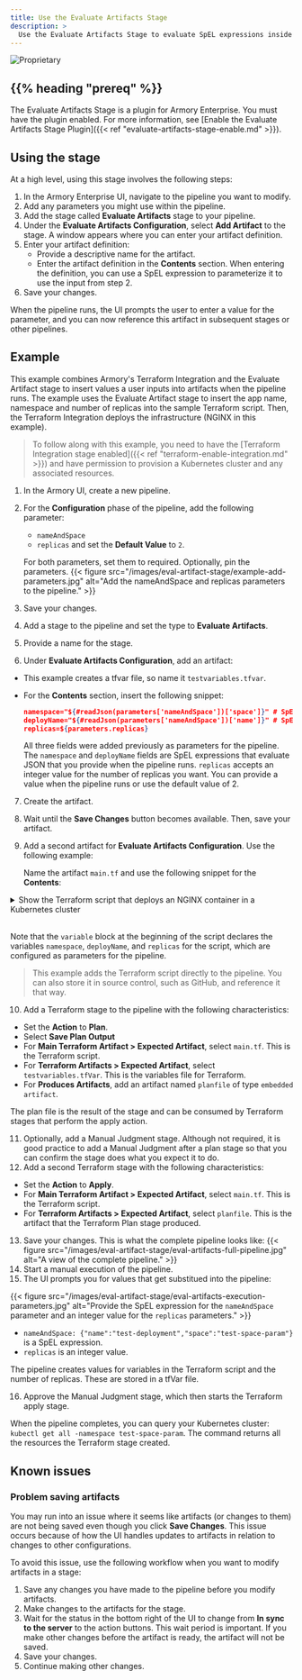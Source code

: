 ```yaml
---
title: Use the Evaluate Artifacts Stage 
description: >
  Use the Evaluate Artifacts Stage to evaluate SpEL expressions inside of Spinnaker™ artifacts. Once evaluated, the result of the SpEL expression can be used in subsequent stages.
---
```


![Proprietary](/images/proprietary.svg)

## {{% heading "prereq" %}}

The Evaluate Artifacts Stage is a plugin for Armory Enterprise. You must have the plugin enabled. For more information, see [Enable the Evaluate Artifacts Stage Plugin]({{< ref "evaluate-artifacts-stage-enable.md" >}}).

## Using the stage

At a high level, using this stage involves the following steps:

1. In the Armory Enterprise UI, navigate to the pipeline you want to modify.
2. Add any parameters you might use within the pipeline. 
3. Add the stage called **Evaluate Artifacts** stage to your pipeline.
4. Under the **Evaluate Artifacts Configuration**, select **Add Artifact** to the stage. A window appears where you can enter your artifact definition.
5. Enter your artifact definition:
   * Provide a descriptive name for the artifact.
   * Enter the artifact definition in the **Contents** section. When entering the definition, you can use a SpEL expression to parameterize it to use the input from step 2.
6. Save your changes.

When the pipeline runs, the UI prompts the user to enter a value for the parameter, and you can now reference this artifact in subsequent stages or other pipelines.

## Example

This example combines Armory's Terraform Integration and the Evaluate Artifact stage to insert values a user inputs into artifacts when the pipeline runs. The example uses the Evaluate Artifact stage to insert the app name, namespace and number of replicas into the sample Terraform script. Then, the Terraform Integration deploys the infrastructure (NGINX in this example).

> To follow along with this example, you need to have the [Terraform Integration stage enabled]({{< ref "terraform-enable-integration.md" >}}) and have permission to provision a Kubernetes cluster and any associated resources.


1. In the Armory UI, create a new pipeline.
2. For the **Configuration** phase of the pipeline, add the following parameter:
   * `nameAndSpace`
   * `replicas` and set the **Default Value** to `2`.
  
   For both parameters, set them to required. Optionally, pin the parameters.
   {{< figure src="/images/eval-artifact-stage/example-add-parameters.jpg" alt="Add the nameAndSpace and replicas parameters to the pipeline." >}}
3. Save your changes.
4. Add a stage to the pipeline and set the type to **Evaluate Artifacts**.
5. Provide a name for the stage.
6. Under **Evaluate Artifacts Configuration**, add an artifact:

* This example creates a tfvar file, so name it `testvariables.tfvar`.
* For the **Contents** section, insert the following snippet:

   ```json
   namespace="${#readJson(parameters['nameAndSpace'])['space']}" # SpEL expression
   deployName="${#readJson(parameters['nameAndSpace'])['name']}" # SpEL expression
   replicas=${parameters.replicas}
   ```

   All three fields were added previously as parameters for the pipeline. The `namespace` and `deployName` fields are SpEL expressions that evaluate JSON that you provide when the pipeline runs. `replicas` accepts an integer value for the number of replicas you want. You can provide a value when the pipeline runs or use the default value of 2.

7. Create the artifact.
8. Wait until the **Save Changes** button becomes available. Then, save your artifact.
9. Add a second artifact for **Evaluate Artifacts Configuration**. Use the following example:

   Name the artifact `main.tf` and use the following snippet for the **Contents**:

<details>
<summary>Show the Terraform script that deploys an NGINX container in a Kubernetes cluster</summary>

```hcl
variable "namespace" {
  type = string
}
variable "deployName" {
  type = string
}
variable "replicas" {
  type = number
}
resource "kubernetes_namespace" "test" {
  metadata {
    name = var.namespace
  }
}
resource "kubernetes_deployment" "test" {
  metadata {
    name = var.deployName
    namespace = kubernetes_namespace.test.metadata.0.name
  }
  spec {
    replicas = var.replicas
    selector {
      match_labels = {
        app = "MyTestApp"
      }
    }
    template {
      metadata {
        labels = {
          app = "MyTestApp"
        }
      }
      spec {
        container {
          image = "nginx"
          name = "nginx-container"
          port {
            container_port = 80
          }
        }
      }
    }
  }
}
```

</li>
</ol>
</details>
<br>

   Note that the `variable` block at the beginning of the script declares the variables `namespace`, `deployName`, and `replicas` for the script, which are configured as parameters for the pipeline.
> This example adds the Terraform script directly to the pipeline. You can also store it in source control, such as GitHub, and reference it that way.

10. Add a Terraform stage to the pipeline with the following characteristics:
   * Set the **Action** to **Plan**.
   * Select **Save Plan Output**
   * For **Main Terraform Artifact > Expected Artifact**, select `main.tf`. This is the Terraform script.
   * For **Terraform Artifacts > Expected Artifact**, select `testvariables.tfVar`. This is the variables file for Terraform.
   * For **Produces Artifacts**, add an artifact named `planfile` of type `embedded artifact`.

   The plan file is the result of the stage and can be consumed by Terraform stages that perform the apply action.

11. Optionally, add a Manual Judgment stage. Although not required, it is good practice to add a Manual Judgment after a plan stage so that you can confirm the stage does what you expect it to do.
12. Add a second Terraform stage with the following characteristics: 

   * Set the **Action** to **Apply**.
   * For **Main Terraform Artifact > Expected Artifact**, select `main.tf`. This is the Terraform script.
   * For **Terraform Artifacts > Expected Artifact**, select `planfile`. This is the artifact that the Terraform Plan stage produced.

13. Save your changes. This is what the complete pipeline looks like:
   {{< figure src="/images/eval-artifact-stage/eval-artifacts-full-pipeline.jpg" alt="A view of the complete pipeline." >}}    
14. Start a manual execution of the pipeline.
15. The UI prompts you for values that get substitued into the pipeline:

   {{< figure src="/images/eval-artifact-stage/eval-artifacts-execution-parameters.jpg" alt="Provide the SpEL expression for the `nameAndSpace` parameter and an integer value for the `replicas` parameters." >}}

   * `nameAndSpace: {"name":"test-deployment","space":"test-space-param"}` is a SpEL expression.
   * `replicas` is an integer value.

  The pipeline creates values for variables in the Terraform script and the number of replicas. These are stored in a tfVar file.

16. Approve the Manual Judgment stage, which then starts the Terraform apply stage.

When the pipeline completes, you can query your Kubernetes cluster: `kubectl get all -namespace test-space-param`. The command returns all the resources the Terraform stage created.

## Known issues

### Problem saving artifacts

You may run into an issue where it seems like artifacts (or changes to them) are not being saved even though you click **Save Changes**. This issue occurs because of how the UI handles updates to artifacts in relation to changes to other configurations.

To avoid this issue, use the following workflow when you want to modify artifacts in a stage:

1. Save any changes you have made to the pipeline before you modify artifacts.
2. Make changes to the artifacts for the stage.
3. Wait for the status in the bottom right of the UI to change from **In sync to the server** to the action buttons.
   This wait period is important. If you make other changes before the artifact is ready, the artifact will not be saved.
4. Save your changes.
5. Continue making other changes.